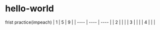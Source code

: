 # hello-world
frist practice(impeach)
| 1    | 5    | 9    |
| ---- | ---- | ---- |
| 2    |      |      |
| 3    |      |      |
| 4    |      |      |
